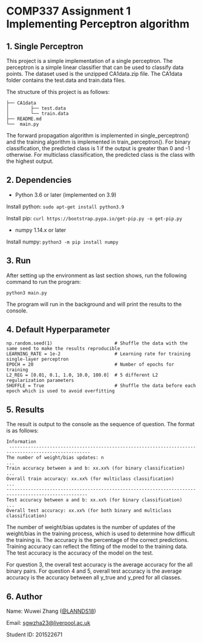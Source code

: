 # COMP337 Assignment 1 Implementing Perceptron algorithm

## 1. Single Perceptron
This project is a simple implementation of a single perceptron. The perceptron is a simple linear classifier that can 
be used to classify data points. The dataset used is the unzipped CA1data.zip file. The CA1data folder contains
the test.data and train.data files.

The structure of this project is as follows:
```
├── CA1data
│        ├── test.data
│        └── train.data
├── README.md
└──  main.py
```

The forward propagation algorithm is implemented in single_perceptron() and the training algorithm is implemented in 
train_perceptron(). For binary classification, the predicted class is 1 if the output is greater than 0 and -1 otherwise.
For multiclass classification, the predicted class is the class with the highest output.



## 2. Dependencies

- Python 3.6 or later (implemented on 3.9)

Install python: `sudo apt-get install python3.9`

Install pip: `curl https://bootstrap.pypa.io/get-pip.py -o get-pip.py`

- numpy 1.14.x or later

Install numpy: `python3 -m pip install numpy`

## 3. Run
After setting up the environment as last section shows, run the following command to run the program:

`python3 main.py`

The program will run in the background and will print the results to the console.

## 4. Default Hyperparameter

```
np.random.seed(1)                       # Shuffle the data with the same seed to make the results reproducible
LEARNING_RATE = 1e-2                    # Learning rate for training single-layer perceptron
EPOCH = 20                              # Number of epochs for training
L2_REG = [0.01, 0.1, 1.0, 10.0, 100.0]  # 5 different L2 regularization parameters
SHUFFLE = True                          # Shuffle the data before each epoch which is used to avoid overfitting
```

## 5. Results

The result is output to the console as the sequence of question. The format is as follows:

```
Information
 ----------------------------------------------------------------------------------------------------
The number of weight/bias updates: n
...
Train accuracy between a and b: xx.xx% (for binary classification)
...
Overall train accuracy: xx.xx% (for multiclass classification)
...
----------------------------------------------------------------------------------------------------
Test accuracy between a and b: xx.xx% (for binary classification)
...
Overall test accuracy: xx.xx% (for both binary and multiclass classification)
```
The number of weight/bias updates is the number of updates of the weight/bias in the training process, which is used to 
determine how difficult the training is. The accuracy is the percentage of the correct predictions. Training accuracy
can reflect the fitting of the model to the training data. The test accuracy is the accuracy of the model on the test.

For question 3, the overall test accuracy is the average accuracy for the all binary pairs. For question 4 and 5, overall
test accuracy is the average accuracy is the accuracy between all y_true and y_pred for all classes.

## 6. Author
Name: Wuwei Zhang ([@LANNDS18](https://github.com/LANNDS18))

Email: sgwzha23@liverpool.ac.uk

Student ID: 201522671
